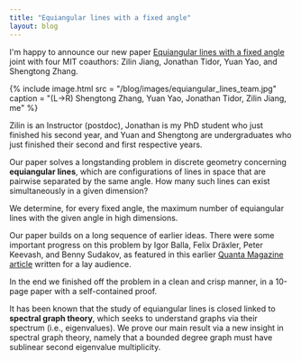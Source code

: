 ```yaml
---
title: "Equiangular lines with a fixed angle"
layout: blog
---
```


I'm happy to announce our new paper [Equiangular lines with a fixed angle](https://arxiv.org/abs/1907.12466) joint with four MIT coauthors: Zilin Jiang, Jonathan Tidor, Yuan Yao, and Shengtong Zhang.

{% include image.html 
    src = "/blog/images/equiangular_lines_team.jpg"
    caption = "(L->R) Shengtong Zhang, Yuan Yao, Jonathan Tidor, Zilin Jiang, me"
%}

Zilin is an Instructor (postdoc), Jonathan is my PhD student who just finished his second year, and Yuan and Shengtong are undergraduates who just finished their second and first respective years.

Our paper solves a longstanding problem in discrete geometry concerning **equiangular lines**, which are configurations of lines in space that are pairwise separated by the same angle. How many such lines can exist simultaneously in a given dimension?

We determine, for every fixed angle, the maximum number of equiangular lines with the given angle in high dimensions.

Our paper builds on a long sequence of earlier ideas. There were some important progress on this problem by Igor Balla, Felix Dräxler, Peter Keevash, and Benny Sudakov, as featured in this earlier [Quanta Magazine article](https://www.quantamagazine.org/a-new-path-to-equal-angle-lines-20170411/) written for a lay audience.

In the end we finished off the problem in a clean and crisp manner, in a 10-page paper with a self-contained proof.

It has been known that the study of equiangular lines is closed linked to **spectral graph theory**, which seeks to understand graphs via their spectrum (i.e., eigenvalues). We prove our main result via a new insight in spectral graph theory, namely that a bounded degree graph must have sublinear second eigenvalue multiplicity.
